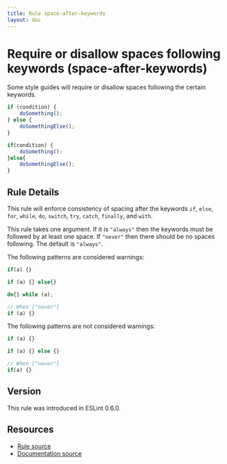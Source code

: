 ```yaml
---
title: Rule space-after-keywords
layout: doc
---
```

<!-- Note: No pull requests accepted for this file. See README.md in the root directory for details. -->
# Require or disallow spaces following keywords (space-after-keywords)

Some style guides will require or disallow spaces following the certain keywords.

```js
if (condition) {
    doSomething();
} else {
    doSomethingElse();
}

if(condition) {
    doSomething();
}else{
    doSomethingElse();
}
```

## Rule Details

This rule will enforce consistency of spacing after the keywords `if`, `else`, `for`, `while`, `do`, `switch`, `try`, `catch`, `finally`, and `with`.

This rule takes one argument. If it is `"always"` then the keywords must be followed by at least one space. If `"never"`
then there should be no spaces following. The default is `"always"`.

The following patterns are considered warnings:

```js
if(a) {}
```

```js
if (a) {} else{}
```

```js
do{} while (a);
```

```js
// When ["never"]
if (a) {}
```

The following patterns are not considered warnings:

```js
if (a) {}
```

```js
if (a) {} else {}
```

```js
// When ["never"]
if(a) {}
```

## Version

This rule was introduced in ESLint 0.6.0.

## Resources

* [Rule source](https://github.com/eslint/eslint/tree/master/lib/rules/space-after-keywords.js)
* [Documentation source](https://github.com/eslint/eslint/tree/master/docs/rules/space-after-keywords.md)
